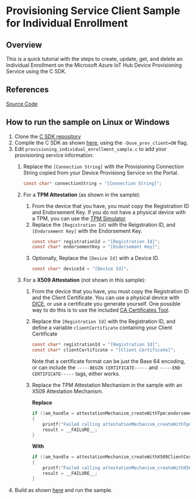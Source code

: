 # Provisioning Service Client Sample for Individual Enrollment

## Overview

This is a quick tutorial with the steps to create, update, get, and delete an Individual Enrollment on the Microsoft Azure IoT Hub Device Provisioning Service using the C SDK.

## References

[Source Code][source-code-link]

## How to run the sample on Linux or Windows

1. Clone the [C SDK repository](https://github.com/Azure/azure-iot-sdk-c)
2. Compile the C SDK as shown [here][devbox-setup-link], using the `-Duse_prov_client=ON` flag.
3. Edit `provisioning_individual_enrollment_sample.c` to add your provisioning service information:
    1. Replace the `[Connection String]` with the Provisioning Connection String copied from your Device Provisiong Service on the Portal.
        ```c
        const char* connectionString = "[Connection String]";
        ```

    2. For a **TPM Attestation** (as shown in the sample):
        1. From the device that you have, you must copy the Registration ID and Endorsement Key. If you do not have a physical device with a TPM, you can use the [TPM Simulator][tpm-simulator-link]
        2. Replace the `[Registration Id]` with the Reigstration ID, and `[Endorsement Key]` with the Endorsement Key.
            ```c
            const char* registrationId = "[Registration Id]";
            const char* endorsementKey = "[Endorsement Key]";
            ```
        3. Optionally, Replace the `[Device Id]` with a Device ID.
            ```c
            const char* deviceId = "[Device Id]";
            ```
    3. For a **X509 Attestation** (not shown in this sample):
        1. From the device that you have, you must copy the Registration ID and the Client Certificate. You can use a physical device with [DICE][dice-link], or use a certificate you generate yourself. One possible way to do this is to use the included [CA Certificates Tool][ca-cert-link].
        2. Replace the `[Registration Id]` with the Registration ID, and define a variable `clientCertificate` containing your Client Certificate
            ```c
            const char* registrationId = "[Registration Id]";
            const char* clientCertificate = "[Client Certificate]";
            ```
            Note that a certificate format can be just the Base 64 encoding, or can include the `-----BEGIN CERTIFICATE-----` and `-----END CERTIFICATE-----` tags, either works.

        3. Replace the TPM Attestation Mechanism in the sample with an X509 Attestation Mechanism.

            **Replace**
            ```c
            if ((am_handle = attestationMechanism_createWithTpm(endorsementKey)) == NULL)
            {
                printf("Failed calling attestationMechanism_createWithTpm\n");
                result = __FAILURE__;
            }
            ```
            **With**
            ```c
            if ((am_handle = attestationMechanism_createWithX509ClientCert(clientCertificate, NULL)) == NULL)
            {
                printf("Failed calling attestationMechanism_createWithX509ClientCert\n");
                result = __FAILURE__;
            }
            ```
4. Build as shown [here][devbox-setup-link] and run the sample.

[source-code-link]: ../../src
[tpm-simulator-link]: https://github.com/Azure/azure-iot-sdk-java/tree/master/provisioning/provisioning-tools/tpm-simulator
[dice-link]: https://azure.microsoft.com/en-us/blog/azure-iot-supports-new-security-hardware-to-strengthen-iot-security/
[devbox-setup-link]: ../../../doc/devbox-setup.md
[ca-cert-link]: ../../../tools/CACertificates